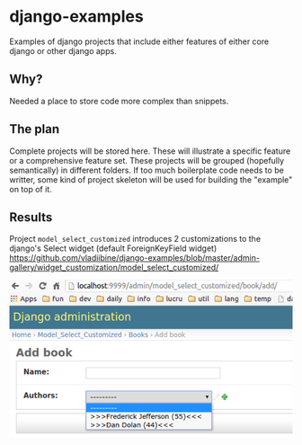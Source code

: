 # django-examples
Examples of django projects that include either features of either core django or other django apps.

Why?
----
Needed a place to store code more complex than snippets.

The plan
---------
Complete projects will be stored here. These will illustrate a specific feature or a comprehensive feature set.
These projects will be grouped (hopefully semantically) in different folders.
If too much boilerplate code needs to be writter, some kind of project skeleton will be used for building the "example" on top of it.

Results
-------
Project `model_select_customized` introduces 2 customizations to the django's Select widget (default ForeignKeyField widget)
https://github.com/vladiibine/django-examples/blob/master/admin-gallery/widget_customization/model_select_customized/


![](https://github.com/vladiibine/django-examples/blob/master/admin-gallery/widget_customization/model_select_customized/static/django-example-1.png)
